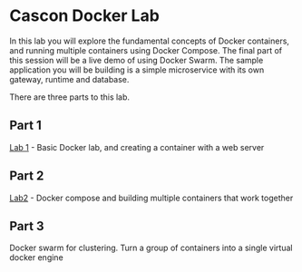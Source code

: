 # Cascon Docker Lab
In this lab you will explore the fundamental concepts of Docker containers, and 
running multiple containers using Docker Compose.  The final part of this session will be a live demo
of using Docker Swarm.  The sample application you will be building is a simple microservice with its own gateway, runtime
and database.

There are three parts to this lab.

## Part 1

[Lab 1](part-1/lab-instructions.md) - Basic Docker lab, and creating a container with a web server 

## Part 2
[Lab2](part-2/lab-instructions.md) - Docker compose and building multiple containers that work together

## Part 3
Docker swarm for clustering.  Turn a group of containers into a single virtual docker engine
